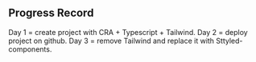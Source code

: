## Progress Record

Day 1 = create project with CRA + Typescript + Tailwind.
Day 2 = deploy project on github.
Day 3 = remove Tailwind and replace it with Sttyled-components.
